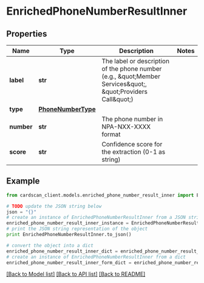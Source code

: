 # EnrichedPhoneNumberResultInner


## Properties
Name | Type | Description | Notes
------------ | ------------- | ------------- | -------------
**label** | **str** | The label or description of the phone number (e.g., \&quot;Member Services\&quot;, \&quot;Providers Call\&quot;) | 
**type** | [**PhoneNumberType**](PhoneNumberType.md) |  | 
**number** | **str** | The phone number in NPA-NXX-XXXX format | 
**score** | **str** | Confidence score for the extraction (0-1 as string) | 

## Example

```python
from cardscan_client.models.enriched_phone_number_result_inner import EnrichedPhoneNumberResultInner

# TODO update the JSON string below
json = "{}"
# create an instance of EnrichedPhoneNumberResultInner from a JSON string
enriched_phone_number_result_inner_instance = EnrichedPhoneNumberResultInner.from_json(json)
# print the JSON string representation of the object
print EnrichedPhoneNumberResultInner.to_json()

# convert the object into a dict
enriched_phone_number_result_inner_dict = enriched_phone_number_result_inner_instance.to_dict()
# create an instance of EnrichedPhoneNumberResultInner from a dict
enriched_phone_number_result_inner_form_dict = enriched_phone_number_result_inner.from_dict(enriched_phone_number_result_inner_dict)
```
[[Back to Model list]](../README.md#documentation-for-models) [[Back to API list]](../README.md#documentation-for-api-endpoints) [[Back to README]](../README.md)


